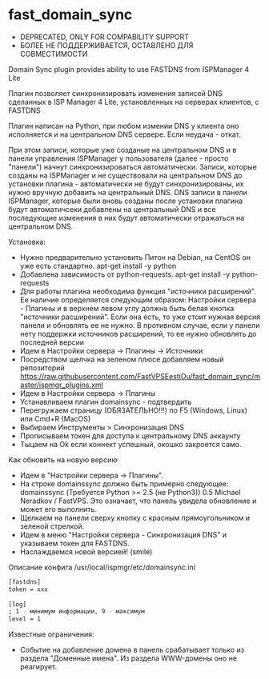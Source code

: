 fast_domain_sync
================

* DEPRECATED, ONLY FOR COMPABILITY SUPPORT
* БОЛЕЕ НЕ ПОДДЕРЖИВАЕТСЯ, ОСТАВЛЕНО ДЛЯ СОВМЕСТИМОСТИ

Domain Sync plugin provides ability to use FASTDNS from ISPManager 4 Lite

Плагин позволяет синхронизировать изменения записей DNS сделанных в ISP Manager 4 Lite, установленных на серверах клиентов, с FASTDNS

Плагин написан на Python, при любом измении DNS у клиента оно исполняется и на центральном DNS сервере. Если неудача - откат.

При этом записи, которые уже созданые на центральном DNS и в панели управления ISPManager у пользователя (далее - просто "панели") начнут синхронизироваться автоматически. Записи, которые созданы на ISPManager и не существовали на центральном DNS до установки плагина - автоматичеcки не будут синхронизированы, их нужно вручную добавить на центральный DNS. DNS записи в панели ISPManager, которые были вновь созданы после установки плагина будут автоматичсеки добавлены на центральный DNS и все последующие изменения в них будут автоматичеcки отражаться на центральном DNS.

Установка:
* Нужно предварительно установить Питон на Debian, на CentOS он уже есть стандартно. apt-get install -y python
* Добавлена зависимость от python-requests. apt-get install -y python-requests
* Для работы плагина необходима функция "источники расширений". Ее наличие определяется следующим образом: Настройки сервера - Плагины и в верхнем левом углу должна быть белая кнопка "источники расширений". Если она есть, то уже стоит нужная версия панели и обновлять ее не нужно. В противном случае, если у панели нету поддержки источников расширений, то ее нужно обновлять до последней версии
* Идем в Настройки сервера -> Плагины -> Источники
* Посредством щелчка на зеленом плюсе добавляем новый репозиторий https://raw.githubusercontent.com/FastVPSEestiOu/fast_domain_sync/master/ispmgr_plugins.xml
* Идем в Настройки сервера -> Плагины
* Устанавливаем плагин domainsync - подтвердить 
* Перегружаем страницу (ОБЯЗАТЕЛЬНО!!!) по F5 (Windows, Linux) или Cmd+R (MacOS)
* Выбираем Инструменты > Синхронизация DNS
* Прописываем токен для доступа к центральному DNS аккаунту
* Тыцаем на Ok если коннект успешный, окошко закроется само.

Как обновить на новую версию
* Идем в "Настройки сервера -> Плагины".
* На строке domainssync должно быть примерно следующее: domainssync (Требуется Python >= 2.5 (не Python3)) 0.5 Michael Neradkov / FastVPS. Это означает, что панель увидела обновление и может его выполнить.
* Щелкаем на панели сверху кнопку с красным прямоугольником и зеленой стрелкой.
* Идем в меню "Настройки сервера - Синхронизация DNS" и указываем токен для FASTDNS.
* Наслаждаемся новой версией! (smile)

Описание конфига /usr/local/ispmgr/etc/domainsync.ini
```bash
[fastdns]
token = xxx
 
[log]
; 1 - минимум информации, 9 - максимум
level = 1
```

Известные ограничения:
* Событие на добавление домена в панель срабатывает только из раздела "Доменные имена". Из раздела WWW-домены оно не реагирует.
